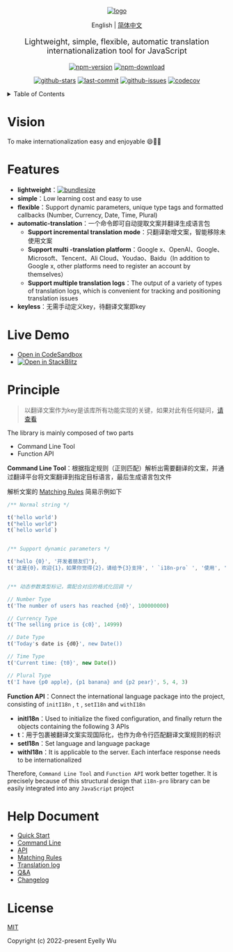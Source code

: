 <div align="center">
  
[![logo](https://s3.bmp.ovh/imgs/2022/06/25/3a1c742f283cf28e.png "logo")](https://github.com/eyelly-wu/i18n-pro "github")


English | [简体中文](./README_zh-CN.md)


  <p style="font-size: 18px;">Lightweight, simple, flexible, automatic translation internationalization tool for JavaScript</p>

[![npm-version](https://img.shields.io/npm/v/i18n-pro.svg?style=flat-square "npm-version")](https://www.npmjs.com/package/i18n-pro "npm")
[![npm-download](https://img.shields.io/npm/dm/i18n-pro "npm-download")](https://www.npmjs.com/package/i18n-pro "npm")

[![github-stars](https://img.shields.io/github/stars/eyelly-wu/i18n-pro?style=social "github-stars")](https://github.com/eyelly-wu/i18n-pro/stargazers "github-stars")
[![last-commit](https://img.shields.io/github/last-commit/eyelly-wu/i18n-pro/dev "last-commit")](https://github.com/eyelly-wu/i18n-pro/commits/dev "last-commit")
[![github-issues](https://img.shields.io/github/issues-raw/eyelly-wu/i18n-pro "github-issues")](https://github.com/eyelly-wu/i18n-pro/issues "github-issues")
[![codecov](https://codecov.io/gh/eyelly-wu/i18n-pro/branch/main/graph/badge.svg?token=758C46SIE7 "codecov")](https://codecov.io/gh/eyelly-wu/i18n-pro "codecov")

</div>
<details >
  <summary>Table of Contents</summary>

  [Vision](#vision)<br/>
  [Features](#features)<br/>
  [Live Demo](#live-demo)<br/>
  [Principle](#principle)<br/>
  [Help Document](#help-document)<br/>
  [License](#license)<br/>

</details>


# Vision
To make internationalization easy and enjoyable 😄💪🏻
# Features

* **lightweight**：[![bundlesize](https://img.shields.io/bundlephobia/minzip/i18n-pro?color=brightgreen&style=plastic "bundlesize")](https://bundlephobia.com/package/i18n-pro "bundlesize")
* **simple**：Low learning cost and easy to use
* **flexible**：Support dynamic parameters, unique type tags and formatted callbacks (Number, Currency, Date, Time, Plural)
* **automatic-translation**：一个命令即可自动提取文案并翻译生成语言包
   * **Support incremental translation mode**：只翻译新增文案，智能移除未使用文案
   * **Support multi -translation platform**：Google x、OpenAI、Google、Microsoft、Tencent、Ali Cloud、Youdao、Baidu（In addition to Google x, other platforms need to register an account by themselves）
   * **Support multiple translation logs**：The output of a variety of types of translation logs, which is convenient for tracking and positioning translation issues
* **keyless**：无需手动定义key，待翻译文案即key


# Live Demo

* [Open in CodeSandbox](https://codesandbox.io/p/github/eyelly-wu/i18n-pro-react-demo/main)
* [![Open in StackBlitz](https://developer.stackblitz.com/img/open_in_stackblitz_small.svg "Open in StackBlitz")](https://stackblitz.com/edit/i18n-pro-react-demo)


# Principle

>以翻译文案作为key是该库所有功能实现的关键，如果对此有任何疑问，[请查看](https://github.com/eyelly-wu/i18n-pro/blob/vdoc/docs/dist/Q&A.md)

The library is mainly composed of two parts
* Command Line Tool
* Function API

**Command Line Tool**：根据指定规则（正则匹配）解析出需要翻译的文案，并通过翻译平台将文案翻译到指定目标语言，最后生成语言包文件

解析文案的 [Matching Rules](https://github.com/eyelly-wu/i18n-pro/blob/vdoc/docs/dist/MATCH_RULE.md) 简易示例如下
```js
/** Normal string */

t('hello world')
t("hello world")
t(`hello world`)


/** Support dynamic parameters */

t('hello {0}', '开发者朋友们'),
t('这是{0}，欢迎{1}，如果你觉得{2}，请给予{3}支持', ' `i18n-pro` ', '使用', '不错', ' ⭐️ ')


/** 动态参数类型标记，需配合对应的格式化回调 */

// Number Type
t('The number of users has reached {n0}', 100000000)

// Currency Type
t('The selling price is {c0}', 14999)

// Date Type
t('Today's date is {d0}', new Date())

// Time Type
t('Current time: {t0}', new Date())

// Plural Type
t('I have {p0 apple}, {p1 banana} and {p2 pear}', 5, 4, 3) 
```
**Function API**：Connect the international language package into the project, consisting of  `initI18n` ,  `t` ,  `setI18n`  and  `withI18n` 
* **initI18n**：Used to initialize the fixed configuration, and finally return the objects containing the following 3 APIs
* **t**：用于包裹被翻译文案实现国际化，也作为命令行匹配翻译文案规则的标识
* **setI18n**：Set language and language package
* **withI18n**：It is applicable to the server. Each interface response needs to be internationalized

Therefore,  `Command Line Tool`  and  `Function API`  work better together. It is precisely because of this structural design that  `i18n-pro`  library can be easily integrated into any  `JavaScript`  project
# Help Document

* [Quick Start](https://github.com/eyelly-wu/i18n-pro/blob/vdoc/docs/dist/USAGE.md)
* [Command Line](https://github.com/eyelly-wu/i18n-pro/blob/vdoc/docs/dist/COMMAND_LINE.md)
* [API](https://github.com/eyelly-wu/i18n-pro/blob/vdoc/docs/dist/API.md)
* [Matching Rules](https://github.com/eyelly-wu/i18n-pro/blob/vdoc/docs/dist/MATCH_RULE.md)
* [Translation log](https://github.com/eyelly-wu/i18n-pro/blob/vdoc/docs/dist/OUTPUT_LOG.md)
* [Q&A](https://github.com/eyelly-wu/i18n-pro/blob/vdoc/docs/dist/Q&A.md)
* [Changelog](https://github.com/eyelly-wu/i18n-pro/blob/vdoc/docs/dist/CHANGELOG.md)


# License
[MIT](./LICENSE)

Copyright (c) 2022-present Eyelly Wu